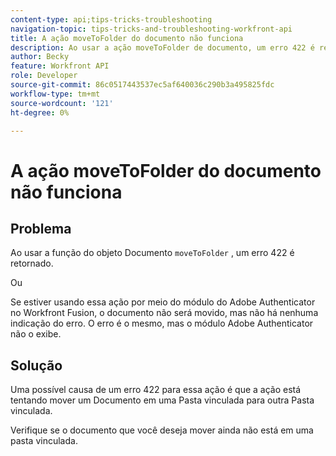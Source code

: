 ```yaml
---
content-type: api;tips-tricks-troubleshooting
navigation-topic: tips-tricks-and-troubleshooting-workfront-api
title: A ação moveToFolder do documento não funciona
description: Ao usar a ação moveToFolder de documento, um erro 422 é retornado.
author: Becky
feature: Workfront API
role: Developer
source-git-commit: 86c0517443537ec5af640036c290b3a495825fdc
workflow-type: tm+mt
source-wordcount: '121'
ht-degree: 0%

---
```



# A ação moveToFolder do documento não funciona

## Problema

Ao usar a função do objeto Documento `moveToFolder` , um erro 422 é retornado.

Ou

Se estiver usando essa ação por meio do módulo do Adobe Authenticator no Workfront Fusion, o documento não será movido, mas não há nenhuma indicação do erro. O erro é o mesmo, mas o módulo Adobe Authenticator não o exibe.

## Solução

Uma possível causa de um erro 422 para essa ação é que a ação está tentando mover um Documento em uma Pasta vinculada para outra Pasta vinculada.

Verifique se o documento que você deseja mover ainda não está em uma pasta vinculada.

